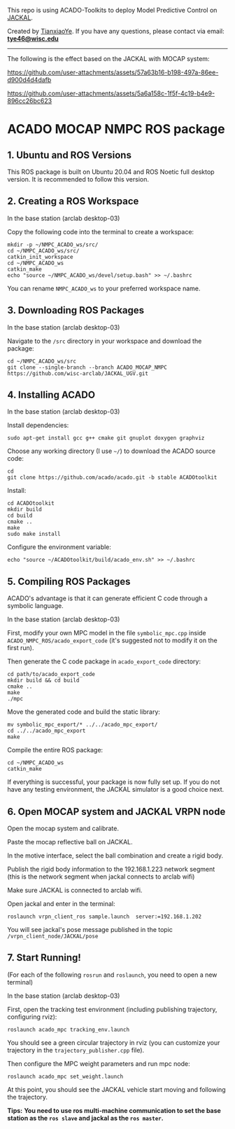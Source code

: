 This repo is using ACADO-Toolkits to deploy Model Predictive Control on [JACKAL](https://clearpathrobotics.com/jackal-small-unmanned-ground-vehicle/).

Created by [TianxiaoYe](https://github.com/fuwafuwaboom). If you have any questions, please contact via email: **tye46@wisc.edu**
***
The following is the effect based on the JACKAL with MOCAP system:

https://github.com/user-attachments/assets/57a63b16-b198-497a-86ee-d900d4d4dafb

https://github.com/user-attachments/assets/5a6a158c-1f5f-4c19-b4e9-896cc26bc623

# ACADO MOCAP NMPC ROS package
## 1. Ubuntu and ROS Versions

This ROS package is built on Ubuntu 20.04 and ROS Noetic full desktop version. It is recommended to follow this version.

## 2. Creating a ROS Workspace

In the base station (arclab desktop-03)

Copy the following code into the terminal to create a workspace:

```
mkdir -p ~/NMPC_ACADO_ws/src/
cd ~/NMPC_ACADO_ws/src/
catkin_init_workspace
cd ~/NMPC_ACADO_ws
catkin_make
echo "source ~/NMPC_ACADO_ws/devel/setup.bash" >> ~/.bashrc
```

You can rename `NMPC_ACADO_ws` to your preferred workspace name.

## 3. Downloading ROS Packages

In the base station (arclab desktop-03)

Navigate to the `/src` directory in your workspace and download the package:

```
cd ~/NMPC_ACADO_ws/src
git clone --single-branch --branch ACADO_MOCAP_NMPC https://github.com/wisc-arclab/JACKAL_UGV.git
```

## 4. Installing ACADO

In the base station (arclab desktop-03)

Install dependencies:

```
sudo apt-get install gcc g++ cmake git gnuplot doxygen graphviz
```

Choose any working directory (I use `~/`) to download the ACADO source code:

```
cd
git clone https://github.com/acado/acado.git -b stable ACADOtoolkit
```

Install:

```
cd ACADOtoolkit
mkdir build
cd build
cmake ..
make
sudo make install
```

Configure the environment variable:

```
echo "source ~/ACADOtoolkit/build/acado_env.sh" >> ~/.bashrc
```

## 5. Compiling ROS Packages

ACADO's advantage is that it can generate efficient C code through a symbolic language. 

In the base station (arclab desktop-03)

First, modify your own MPC model in the file `symbolic_mpc.cpp` inside `ACADO_NMPC_ROS/acado_export_code` (it's suggested not to modify it on the first run).

Then generate the C code package in `acado_export_code` directory:

```
cd path/to/acado_export_code
mkdir build && cd build
cmake ..
make
./mpc
```

Move the generated code and build the static library:

```
mv symbolic_mpc_export/* ../../acado_mpc_export/
cd ../../acado_mpc_export
make
```

Compile the entire ROS package:

```
cd ~/NMPC_ACADO_ws
catkin_make
```

If everything is successful, your package is now fully set up. If you do not have any testing environment, the JACKAL simulator is a good choice next.

## 6. Open MOCAP system and JACKAL VRPN node

Open the mocap system and calibrate.

Paste the mocap reflective ball on JACKAL.

In the motive interface, select the ball combination and create a rigid body.

Publish the rigid body information to the 192.168.1.223 network segment (this is the network segment when jackal connects to arclab wifi)

Make sure JACKAL is connected to arclab wifi. 

Open jackal and enter in the terminal:
```
roslaunch vrpn_client_ros sample.launch  server:=192.168.1.202
```
You will see jackal's pose message published in the topic `/vrpn_client_node/JACKAL/pose`

## 7. Start Running!

(For each of the following `rosrun` and `roslaunch`, you need to open a new terminal)

In the base station (arclab desktop-03)

First, open the tracking test environment (including publishing trajectory, configuring rviz):

```
roslaunch acado_mpc tracking_env.launch
```

You should see a green circular trajectory in rviz (you can customize your trajectory in the `trajectory_publisher.cpp` file).

Then configure the MPC weight parameters and run mpc node:

```
roslaunch acado_mpc set_weight.launch
```

At this point, you should see the JACKAL vehicle start moving and following the trajectory.

**Tips:**
**You need to use ros multi-machine communication to set the base station as the `ros slave` and jackal as the `ros master`.**
